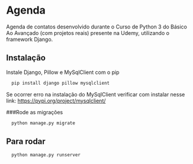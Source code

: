 # Agenda

Agenda de contatos desenvolvido durante o Curso de Python 3 do Básico Ao Avançado (com projetos reais) presente na Udemy, utilizando o framework Django.


## Instalação

Instale Django, Pillow e MySqlClient com o pip

```bash
  pip install django pillow mysqlclient
```
Se ocorrer erro na instalação do MySqlClient verificar com instalar nesse link: https://pypi.org/project/mysqlclient/

###Rode as migrações

```bash
  python manage.py migrate
```
## Para rodar

```bash
  python manage.py runserver
```
